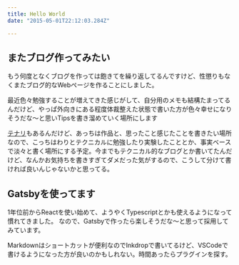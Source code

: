 ```yaml
---
title: Hello World
date: "2015-05-01T22:12:03.284Z"

---
```


## またブログ作ってみたい

もう何度となくブログを作っては飽きてを繰り返してるんですけど、性懲りもなくまたブログ的なWebページを作ることにしました。

最近色々勉強することが増えてきた感じがして、自分用のメモも結構たまってるんだけど、やっぱ外向きにある程度体裁整えた状態で書いた方が色々幸せになりそうだな～と思いTipsを書き溜めていく場所にします

[テナリ](https://tenari.jp/)もあるんだけど、あっちは作品と、思ったこと感じたことを書きたい場所なので、こっちはわりとテクニカルに勉強したり実験したこととか、事実ベースで淡々と書く場所にする予定。今までもテクニカル的なブログとか書いてたんだけど、なんかお気持ちを書きすぎてダメだった気がするので、こうして分けて書ければ良いんじゃないかと思ってる。

## Gatsbyを使ってます

1年位前からReactを使い始めて、ようやくTypescriptとかも使えるようになって慣れてきました。
なので、Gatsbyで作ったら楽しそうだな～と思って採用してみています。

Markdownはショートカットが便利なのでInkdropで書いてるけど、VSCodeで書けるようになった方が良いのかもしれない。時間あったらプラグインを探す。